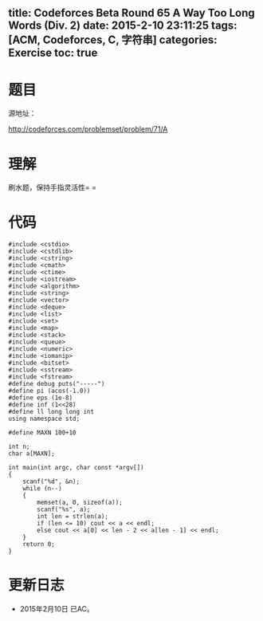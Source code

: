 title: Codeforces Beta Round 65 A Way Too Long Words (Div. 2)
date: 2015-2-10 23:11:25
tags: [ACM, Codeforces, C, 字符串] 
categories: Exercise
toc: true
---
# 题目	
源地址：

http://codeforces.com/problemset/problem/71/A

# 理解
刷水题，保持手指灵活性= =

<!-- more -->

# 代码
```
#include <cstdio>
#include <cstdlib>
#include <cstring>
#include <cmath>
#include <ctime>
#include <iostream>
#include <algorithm>
#include <string>
#include <vector>
#include <deque>
#include <list>
#include <set>
#include <map>
#include <stack>
#include <queue>
#include <numeric>
#include <iomanip>
#include <bitset>
#include <sstream>
#include <fstream>
#define debug puts("-----")
#define pi (acos(-1.0))
#define eps (1e-8)
#define inf (1<<28)
#define ll long long int
using namespace std;

#define MAXN 100+10

int n;
char a[MAXN];

int main(int argc, char const *argv[])
{
    scanf("%d", &n);
    while (n--)
    {
        memset(a, 0, sizeof(a));
        scanf("%s", a);
        int len = strlen(a);
        if (len <= 10) cout << a << endl;
        else cout << a[0] << len - 2 << a[len - 1] << endl;
    }
    return 0;
}
```
# 更新日志
- 2015年2月10日 已AC。